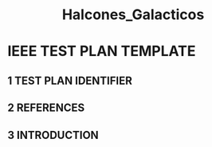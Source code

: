 # <p align="center" >Halcones_Galacticos </p>
# IEEE TEST PLAN TEMPLATE 
## 1  TEST PLAN IDENTIFIER 
## 2  REFERENCES 
## 3  INTRODUCTION 
